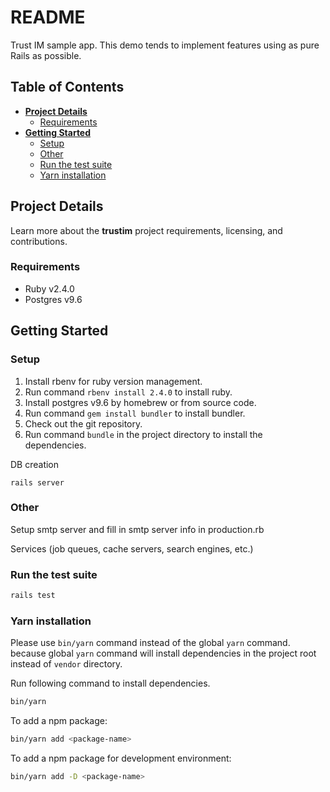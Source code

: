 # README

Trust IM sample app.
This demo tends to implement features using as pure Rails as possible.

## Table of Contents

* [**Project Details**](#project-details)
  * [Requirements](#requirements)
* [**Getting Started**](#getting-started)
  * [Setup](#setup)
  * [Other](#other)
  * [Run the test suite](#run-the-test-suite)
  * [Yarn installation](#yarn-installation)

## Project Details

Learn more about the **trustim** project requirements, licensing, and contributions.

### Requirements

- Ruby v2.4.0
- Postgres v9.6

## Getting Started

### Setup

1. Install rbenv for ruby version management.
2. Run command `rbenv install 2.4.0` to install ruby.
3. Install postgres v9.6 by homebrew or from source code.
4. Run command `gem install bundler` to install bundler.
5. Check out the git repository.
6. Run command `bundle` in the project directory to install the dependencies.

DB creation

`rails server`

### Other

Setup smtp server and fill in smtp server info in production.rb

Services (job queues, cache servers, search engines, etc.)


### Run the test suite

```bash
rails test
```

### Yarn installation

Please use `bin/yarn` command instead of the global `yarn` command.
because global `yarn` command will install dependencies in the project root
instead of `vendor` directory.

Run following command to install dependencies.

```bash
bin/yarn
```

To add a npm package:

```bash
bin/yarn add <package-name>
```

To add a npm package for development environment:

```bash
bin/yarn add -D <package-name>
```
